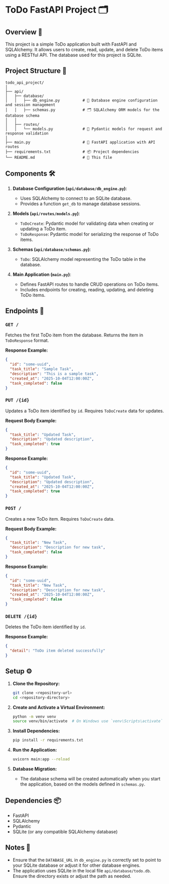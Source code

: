 # ToDo FastAPI Project 🗂️

## Overview 🌟

This project is a simple ToDo application built with FastAPI and SQLAlchemy. It allows users to create, read, update, and delete ToDo items using a RESTful API. The database used for this project is SQLite.

## Project Structure 📂

```
todo_api_project/
│
├── api/
│   ├── database/
│   │   ├── db_engine.py          # 🔧 Database engine configuration and session management
│   │   ├── schemas.py            # 🗂️ SQLAlchemy ORM models for the database schema
│   │
│   ├── routes/
│   │   └── models.py             # 📝 Pydantic models for request and response validation
│
├── main.py                       # 🚀 FastAPI application with API routes
├── requirements.txt              # 📦 Project dependencies
└── README.md                     # 📖 This file
```

## Components 🛠️

1. **Database Configuration (`api/database/db_engine.py`)**:
   - Uses SQLAlchemy to connect to an SQLite database.
   - Provides a function `get_db` to manage database sessions.

2. **Models (`api/routes/models.py`)**:
   - `ToDoCreate`: Pydantic model for validating data when creating or updating a ToDo item.
   - `ToDoResponse`: Pydantic model for serializing the response of ToDo items.

3. **Schemas (`api/database/schemas.py`)**:
   - `ToDo`: SQLAlchemy model representing the ToDo table in the database.

4. **Main Application (`main.py`)**:
   - Defines FastAPI routes to handle CRUD operations on ToDo items.
   - Includes endpoints for creating, reading, updating, and deleting ToDo items.

## Endpoints 📡

### `GET /`

Fetches the first ToDo item from the database. Returns the item in `ToDoResponse` format.

**Response Example:**
```json
{
  "id": "some-uuid",
  "task_title": "Sample Task",
  "description": "This is a sample task",
  "created_at": "2025-10-04T12:00:00Z",
  "task_completed": false
}
```

### `PUT /{id}`

Updates a ToDo item identified by `id`. Requires `ToDoCreate` data for updates.

**Request Body Example:**
```json
{
  "task_title": "Updated Task",
  "description": "Updated description",
  "task_completed": true
}
```

**Response Example:**
```json
{
  "id": "some-uuid",
  "task_title": "Updated Task",
  "description": "Updated description",
  "created_at": "2025-10-04T12:00:00Z",
  "task_completed": true
}
```

### `POST /`

Creates a new ToDo item. Requires `ToDoCreate` data.

**Request Body Example:**
```json
{
  "task_title": "New Task",
  "description": "Description for new task",
  "task_completed": false
}
```

**Response Example:**
```json
{
  "id": "some-uuid",
  "task_title": "New Task",
  "description": "Description for new task",
  "created_at": "2025-10-04T12:00:00Z",
  "task_completed": false
}
```

### `DELETE /{id}`

Deletes the ToDo item identified by `id`.

**Response Example:**
```json
{
  "detail": "ToDo item deleted successfully"
}
```

## Setup ⚙️

1. **Clone the Repository:**
   ```sh
   git clone <repository-url>
   cd <repository-directory>
   ```

2. **Create and Activate a Virtual Environment:**
   ```sh
   python -m venv venv
   source venv/bin/activate  # On Windows use `venv\Scripts\activate`
   ```

3. **Install Dependencies:**
   ```sh
   pip install -r requirements.txt
   ```

4. **Run the Application:**
   ```sh
   uvicorn main:app --reload
   ```

5. **Database Migration:**
   - The database schema will be created automatically when you start the application, based on the models defined in `schemas.py`.

## Dependencies 📦

- FastAPI
- SQLAlchemy
- Pydantic
- SQLite (or any compatible SQLAlchemy database)

## Notes 📝

- Ensure that the `DATABASE_URL` in `db_engine.py` is correctly set to point to your SQLite database or adjust it for other database engines.
- The application uses SQLite in the local file `api/database/todo.db`. Ensure the directory exists or adjust the path as needed.
